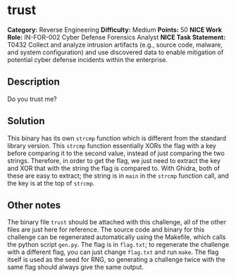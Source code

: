 # trust

**Category:** Reverse Engineering
**Difficulty:** Medium
**Points:** 50
**NICE Work Role:** IN-FOR-002 Cyber Defense Forensics Analyst
**NICE Task Statement:** T0432 Collect and analyze intrusion artifacts (e.g., source code, malware, and system configuration)
and use discovered data to enable mitigation of potential cyber defense incidents within the enterprise.

## Description

Do you trust me?

## Solution

This binary has its own `strcmp` function which is different from the standard library version.
This `strcmp` function essentially XORs the flag with a key before comparing it to the second value,
instead of just comparing the two strings.
Therefore, in order to get the flag, we just need to extract the key and XOR that with the string the flag is compared to.
With Ghidra, both of these are easy to extract; the string is in `main` in the `strcmp` function call,
and the key is at the top of `strcmp`.

## Other notes

The binary file `trust` should be attached with this challenge, all of the other files are just here for reference.
The source code and binary for this challenge can be regenerated automatically using the Makefile, which calls the python script `gen.py`.
The flag is in `flag.txt`; to regenerate the challenge with a different flag, you can just change `flag.txt` and run `make`.
The flag itself is used as the seed for RNG, so generating a challenge twice with the same flag should always give the same output.
